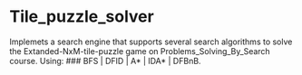 # Tile_puzzle_solver
Implemets a search engine that supports several search algorithms to solve the Extanded-NxM-tile-puzzle game on Problems_Solving_By_Search course.
Using: ### BFS | DFID | A* | IDA* | DFBnB.
